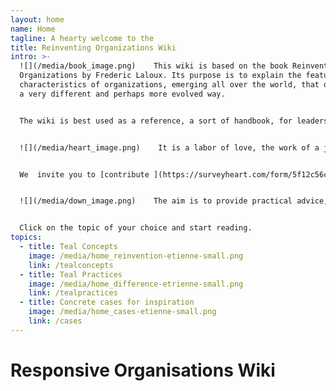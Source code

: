 ```yaml
---
layout: home
name: Home
tagline: A hearty welcome to the
title: Reinventing Organizations Wiki
intro: >-
  ![](/media/book_image.png)    This wiki is based on the book Reinventing
  Organizations by Frederic Laloux. Its purpose is to explain the features and
  characteristics of organizations, emerging all over the world, that operate in
  a very different and perhaps more evolved way.


  The wiki is best used as a reference, a sort of handbook, for leaders looking to upgrade specific management practices in their organization.


  ![](/media/heart_image.png)    It is a labor of love, the work of a joyful community, dedicated to soulful organizations everywhere coming to life.


  We  invite you to [contribute ](https://surveyheart.com/form/5f12c56c042b2b3696da7a2e)by updating the relevant pages with your own learning and experience.


  ![](/media/down_image.png)    The aim is to provide practical advice, guidance, and deep knowledge to all who would like to embrace this new way of working and being.


  Click on the topic of your choice and start reading.
topics:
  - title: Teal Concepts
    image: /media/home_reinvention-etienne-small.png
    link: /tealconcepts
  - title: Teal Practices
    image: /media/home_difference-etrienne-small.png
    link: /tealpractices
  - title: Concrete cases for inspiration
    image: /media/home_cases-etienne-small.png
    link: /cases
---
```


# Responsive Organisations Wiki

